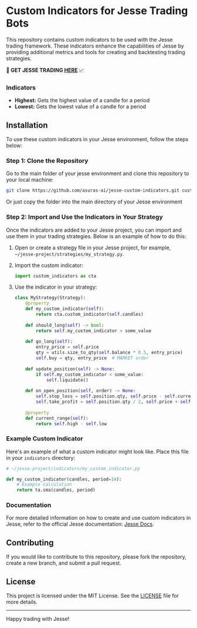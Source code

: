 
# Custom Indicators for Jesse Trading Bots

This repository contains custom indicators to be used with the Jesse trading framework. These indicators enhance the capabilities of Jesse by providing additional metrics and tools for creating and backtesting trading strategies.

**🤖 GET JESSE TRADING [HERE](https://jesse.trade?ref=201221)** 📈

### Indicators
- **Highest:** Gets the highest value of a candle for a period
- **Lowest:** Gets the lowest value of a candle for a period
## Installation

To use these custom indicators in your Jesse environment, follow the steps below:

### Step 1: Clone the Repository

Go to the main folder of your jesse environment and clone this repository to your local machine:

```bash
git clone https://github.com/asuras-ai/jesse-custom-indicators.git custom_indicators
```
Or just copy the folder into the main directory of your Jesse environment

### Step 2: Import and Use the Indicators in Your Strategy

Once the indicators are added to your Jesse project, you can import and use them in your trading strategies. Below is an example of how to do this:

1. Open or create a strategy file in your Jesse project, for example, `~/jesse-project/strategies/my_strategy.py`.

2. Import the custom indicator:

   ```python
   import custom_indicators as cta
   ```

3. Use the indicator in your strategy:

   ```python
   class MyStrategy(Strategy):
       @property
       def my_custom_indicator(self):
           return cta.custom_indicator(self.candles)
       
       def should_long(self) -> bool:
           return self.my_custom_indicator > some_value
       
       def go_long(self):
           entry_price = self.price
           qty = utils.size_to_qty(self.balance * 0.5, entry_price)
           self.buy = qty, entry_price  # MARKET order
       
       def update_position(self) -> None:
           if self.my_custom_indicator < some_value:
               self.liquidate()
       
       def on_open_position(self, order) -> None:
           self.stop_loss = self.position.qty, self.price - self.current_range * 2
           self.take_profit = self.position.qty / 2, self.price + self.current_range * 2
       
       @property
       def current_range(self):
           return self.high - self.low
   ```

### Example Custom Indicator

Here's an example of what a custom indicator might look like. Place this file in your `indicators` directory:

```python
# ~/jesse-project/indicators/my_custom_indicator.py

def my_custom_indicator(candles, period=14):
    # Example calculation
    return ta.sma(candles, period)
```

### Documentation

For more detailed information on how to create and use custom indicators in Jesse, refer to the official Jesse documentation: [Jesse Docs](https://docs.jesse-ai.com/).

## Contributing

If you would like to contribute to this repository, please fork the repository, create a new branch, and submit a pull request.

## License

This project is licensed under the MIT License. See the [LICENSE](LICENSE) file for more details.

---

Happy trading with Jesse!
